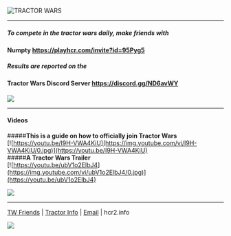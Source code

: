  ![TRACTOR WARS](https://media.discordapp.net/attachments/783423393797767189/817763628857688124/TW-logo5.png?width=559&height=559)  
 
***

##### **To compete in the tractor wars daily, make friends with**  
#### Numpty https://playhcr.com/invite?id=95Pyg5   
##### **Results are reported on the**    
#### Tractor Wars Discord Server https://discord.gg/ND6avWY   
[![](https://media.discordapp.net/attachments/716010700656607312/837037633422098542/Presentation1.gif)](https://sketchfab.com/3d-models/hcr2-tractor-de8ebfc9e3704da5bf60a2c242584e80)

***
#### Videos
#####**This is a guide on how to officially join Tractor Wars**  
[![https://youtu.be/I9H-VWA4KiU](https://img.youtube.com/vi/I9H-VWA4KiU/0.jpg)](https://youtu.be/I9H-VWA4KiU)  
#####**A Tractor Wars Trailer**  
[![https://youtu.be/ubV1o2ElbJ4](https://img.youtube.com/vi/ubV1o2ElbJ4/0.jpg)](https://youtu.be/ubV1o2ElbJ4)

 ![](https://cdn.discordapp.com/attachments/813824578077196338/815238695656489020/bundleimage_tractor.png)
 
***

 [TW Friends](http://TWfriends.hcr2.info) | [Tractor Info](http://tractor.hcr2.info) | [Email](mailto:dadahcr2@gmail.com) | hcr2.info

![](https://media.discordapp.net/attachments/806343355264401478/841864986590576660/2A8C00CC-70A7-4510-8847-09C3360CA512.png?width=100&height=100)
